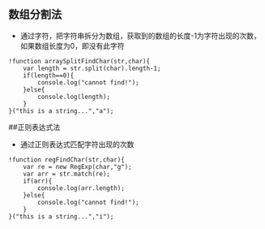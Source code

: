 ## 数组分割法

* 通过字符，把字符串拆分为数组，获取到的数组的长度-1为字符出现的次数，如果数组长度为0，即没有此字符

```
!function arraySplitFindChar(str,char){
	var length = str.split(char).length-1;
	if(length==0){
		console.log("cannot find!");
	}else{
		console.log(length);
	}
}("this is a string...","a");
```

##正则表达式法

* 通过正则表达式匹配字符出现的次数

```
!function regFindChar(str,char){
	var re = new RegExp(char,"g");
	var arr = str.match(re);
	if(arr){
		console.log(arr.length);
	}else{
		console.log("cannot find!");
	}
}("this is a string...","i");
```